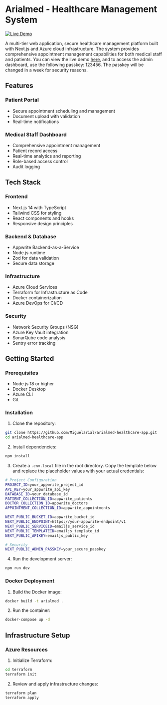 # Arialmed - Healthcare Management System

[![Live Demo](https://img.shields.io/badge/Live_Demo-Arialmed-2ea44f)](https://arialmed.xyz)

A multi-tier web application, secure healthcare management platform built with Next.js and Azure cloud infrastructure. The system provides comprehensive appointment management capabilities for both medical staff and patients. You can view the live demo [here](https://arialmed.xyz), and to access the admin dashboard, use the following passkey: 123456. The passkey will be changed in a week for security reasons.

## Features

### Patient Portal
- Secure appointment scheduling and management
- Document upload with validation
- Real-time notifications

### Medical Staff Dashboard
- Comprehensive appointment management
- Patient record access
- Real-time analytics and reporting
- Role-based access control
- Audit logging

## Tech Stack

### Frontend
- Next.js 14 with TypeScript
- Tailwind CSS for styling
- React components and hooks
- Responsive design principles

### Backend & Database
- Appwrite Backend-as-a-Service
- Node.js runtime
- Zod for data validation
- Secure data storage

### Infrastructure
- Azure Cloud Services
- Terraform for Infrastructure as Code
- Docker containerization
- Azure DevOps for CI/CD

### Security
- Network Security Groups (NSG)
- Azure Key Vault integration
- SonarQube code analysis
- Sentry error tracking

## Getting Started

### Prerequisites
- Node.js 18 or higher
- Docker Desktop
- Azure CLI
- Git

### Installation

1. Clone the repository:
```bash
git clone https://github.com/Miguelarial/arialmed-healthcare-app.git
cd arialmed-healthcare-app
```

2. Install dependencies:
```bash
npm install
```

3. Create a `.env.local` file in the root directory. Copy the template below and replace the placeholder values with your actual credentials:
```bash
# Project Configuration
PROJECT_ID=your_appwrite_project_id
API_KEY=your_appwrite_api_key
DATABASE_ID=your_database_id
PATIENT_COLLECTION_ID=appwrite_patients
DOCTOR_COLLECTION_ID=appwrite_doctors
APPOINTMENT_COLLECTION_ID=appwrite_appointments

NEXT_PUBLIC_BUCKET_ID=appwrite_bucket_id
NEXT_PUBLIC_ENDPOINT=https://your-appwrite-endpoint/v1
NEXT_PUBLIC_SERVICEID=emailjs_service_id
NEXT_PUBLIC_TEMPLATEID=emailjs_template_id
NEXT_PUBLIC_APIKEY=emailjs_public_key

# Security
NEXT_PUBLIC_ADMIN_PASSKEY=your_secure_passkey
```

4. Run the development server:
```bash
npm run dev

```

### Docker Deployment

1. Build the Docker image:
```bash
docker build -t arialmed .
```

2. Run the container:
```bash
docker-compose up -d
```

## Infrastructure Setup

### Azure Resources
1. Initialize Terraform:
```bash
cd terraform
terraform init
```

2. Review and apply infrastructure changes:
```bash
terraform plan
terraform apply
```

